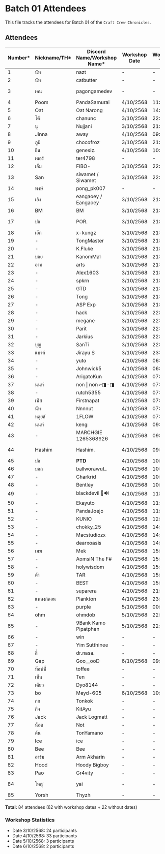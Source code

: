 # Batch 01 Attendees

This file tracks the attendees for Batch 01 of the `Craft Crew Chronicles`.

## Attendees

| Number* | Nickname/TH* | Discord Name/Workshop Name* | Workshop Date | Workshop Time | Extra Field (FB) (optional) | GitHub Account | Group |
|---------|--------------|----------------------------|---------------|---------------|---------|----------------|----------|
| 1       | นัท          | nazt          | -    | -    | Nat Weerawan    |   nazt             | N/A |
| 2       | นัท          | catbutter          | -    | -    | -    |   nazt             | N/A |
| 3       | เคน         | pagongamedev  | -    | -    | Pagon Suriyatheewasathitgoon     | pagongamedev               | N/A |
| 4       | Poom         | PandaSamurai  | 4/10/2568    | 11:14    | -    | SupavitW       | N/A |
| 5       | Oat         | Oat Narong  | 4/10/2568    | 14:53    | Oad N. Kanthanu    | Narong-Kanthanu      | N/A |
| 6       | โต้           | chanunc       | 3/10/2568    | 22:55    | Chanun Chirattikanon | chanunc | N/A |
| 7      |  นุ           | Nujjani       | 3/10/2568    | 21:20    | Nu Panuwat |  nginnu | N/A |
| 8      |  Jinna           | away       | 4/10/2568    | 09:50    | - |  jinna-thong | N/A |
| 9      |  ภูมิ           | chocofroz       | 3/10/2568    | 21:13    | Eyes LoveYou |  frozeny | N/A |
| 10      |  ยีน           | genesiz.       | 4/10/2568    | 10:00    | Wayu Bangkamed |  gene20898 | N/A |
| 11      |  เตอร์           | ter4798       | -    | -    | Tutor Chutinathorakul  |  Ter4798 | N/A |
| 12      |  เอ็ม           | FIBO-       | 3/10/2568    | 22:57    | Suttipong Samaksaman |  mangsriso | N/A |
| 13      |  San          | siwamet / Siwamet    | 3/10/2568    | 22:01    | San Siwamet |  traderza | N/A |
| 14      |  พงษ์          | pong_pk007    | -    | -    | Pongsathon Somjai |  pong-pk007 | N/A |
| 15      |  เอิง        | eangaoey / Eangaoey   | 3/10/2568    | 21:16    | Pusacha Thitivorn |  eangaoey | N/A |
| 16      |  BM          | BM    | 3/10/2568    | 21:25    | Yutakit Bm |  Yutthakit | N/A |
| 17      |  ปอ          | POR.    | 3/10/2568    | 21:09    | Yuttasak Chatpatchanon    | ROYALCLUB-CM     | N/A |
| 18      |  เอ๊ก          | x-kungz    | 3/10/2568    | 21:14    | Wiruj Suwanpramote    | XtheWiz     | N/A |
| 19      |  -          | TongMaster    | 3/10/2568    | 21:15    | -    |  -     | N/A |
| 20      |  -          | K.Fluke    | 3/10/2568    | 21:15    | -    |  -     | N/A |
| 21      |  บอย          | KanomMaî    | 3/10/2568    | 21:15    | Anuvut Hoonchat    |  Crysourceit     | N/A |
| 22      |  อาท          | arts    | 3/10/2568    | 21:17    | Supawat Sornwai    |  cantart     | N/A |
| 23      |  -          | Alex1603    | 3/10/2568    | 21:19    | -    |  -     | N/A |
| 24      |  -          | spkrn    | 3/10/2568    | 21:19    | -    |  -     | N/A |
| 25      |  -          | GTD    | 3/10/2568    | 21:23    | -    |  -     | N/A |
| 26      |  -          | Tong    | 3/10/2568    | 21:28    | -    |  -     | N/A |
| 27      |  -          | ASP Exp    | 3/10/2568    | 21:59    | -    |  -     | N/A |
| 28      |  -          | hack    | 3/10/2568    | 22:07    | -    |  -     | N/A |
| 29      |  -          | megane    | 3/10/2568    | 22:12    | -    |  -     | N/A |
| 30      |  -          | Parit    | 3/10/2568    | 22:13    | -    |  -     | N/A |
| 31      |  -          | Jarkius    | 3/10/2568    | 22:16    | -    |  -     | N/A |
| 32      |  บุญ          | SanTi    | 3/10/2568    | 22:48    | Boonsan Ti    |  boonsanti     | N/A |
| 33      |  แบงค์          | Jirayu S    | 3/10/2568    | 23:22    | -    |  Jirayu Saengwannakool     | N/A |
| 34      |  -          | yuto    | 4/10/2568    | 06:28    | -    |  -     | N/A |
| 35      |  -          | Johnwick5    | 4/10/2568    | 06:45    | -    |  -     | N/A |
| 36      |  -          | ArigatoKun    | 4/10/2568    | 07:00    | -    |  -     | N/A |
| 37      |  นนท์          | non \| non ⌐◨-◨    | 4/10/2568    | 07:11    | Nonthasak Laoluerat |  mojisejr     | N/A |
| 38      |  -          | rutch5355    | 4/10/2568    | 07:12    | -    |  -     | N/A |
| 39      |  เฟิส          | Firstnapat    | 4/10/2568    | 07:12    | Napatsakorn Pianchana    |  firstnapat     | N/A |
| 40      |  นัท          | Nnnnut    | 4/10/2568    | 07:12    | Kamonwat Ratchakot    |  nuttooo     | N/A |
| 41      |  หลุยส์          | 1FLOW    | 4/10/2568    | 07:13    | Tacha Kongkakate    |  tacha-hash     | N/A |
| 42      |  นนท์          | keng    | 4/10/2568    | 09:43    | Patcharapol Nonn    |  dragonnon2     | N/A |
| 43      |  -          | MARCHGIE 1265368926    | 4/10/2568    | 09:44    | -    |  -     | N/A |
| 44      | Hashim          | Hashim.    | 4/10/2568    | 09:48    | Hashim Ruengsupapichat    |  hashim     | N/A |
| 45      |  ปอ          | 𝐏𝐓𝐃    | 4/10/2568    | 10:23    | -    |  porjinwoo     | N/A |
| 46      |  บอล          | ballworawut_    | 4/10/2568    | 10:28    | Worawut Yodpanut    |  worawut111ball     | N/A |
| 47      |  -          | Charkrid    | 4/10/2568    | 10:29    | -    |  -     | N/A |
| 48      |  -          | Bentley    | 4/10/2568    | 10:41    | -    |  -     | N/A |
| 49      |  -          | blackdevil 🦇🔊    | 4/10/2568    | 11:31    | -    |  -     | N/A |
| 50      |  -          | Ekayuto    | 4/10/2568    | 11:42    | -    |  -     | N/A |
| 51      |  -          | PandaJoejo    | 4/10/2568    | 11:42    | -    |  -     | N/A |
| 52      |  -          | KUNIO    | 4/10/2568    | 12:48    | -    |  -     | N/A |
| 53      |  -          | chokky_25    | 4/10/2568    | 14:04    | -    |  -     | N/A |
| 54      |  -          | Macstudiozx    | 4/10/2568    | 14:05    | -    |  -     | N/A |
| 55      |  -          | dearxoasis    | 4/10/2568    | 14:09    | -    |  -     | N/A |
| 56      |  เมฆ          | Mek    | 4/10/2568    | 15:00    | Suthawee Weraphong    |  SuthaweeWeraphongCode     | N/A |
| 57      |  -          | AomsiN The F#    | 4/10/2568    | 15:09    | -    |  -     | N/A |
| 58      |  -          | holywisdom    | 4/10/2568    | 15:17    | -    |  -     | N/A |
| 59      |  ต้า         | TAR    | 4/10/2568    | 15:34    | -    |  -     | N/A |
| 60      |  -          | BEST    | 4/10/2568    | 15:54    |Eakbordin Fueangkaew    |whatthebest     | N/A |
| 61      |  -          | suparera    | 4/10/2568    | 21:25    | -    |  -     | N/A |
| 62      |  แพลงก์ตอน         | Plankton    | 4/10/2568    | 23:45    | -    |  Thirasak1150    | N/A |
| 63      |  -          | purple    | 5/10/2568    | 00:57    | -    |  -     | N/A |
| 64      |  ohm          | ohmdob   | 5/10/2568    | 22:27    | ohmdob   |  ohmdob     | N/A |
| 65      |  -          | 9Bank Kamo Pipatphan    | 5/10/2568    | 22:20    | -    |  -     | N/A |
| 66      |  -          | win    | -    | -    | Sittiporn Kawee    |  stpwin     | N/A |
| 67      |  -          | Yim Sutthinee    | -    | -    | Yim Sutthinee    |  Yim Sutthinee     | N/A |
| 68      |  ลี่          | dr.nasa.    | -    | -    | Roongroj Phetkheaw    | DoctorNasa      | N/A |
| 69      |  Gap          | Goo__ooD    | 6/10/2568    | 09:20    |Komkat Meuansechai    |x10geeky     | N/A |
| 70      |  ท๊อฟฟี่          | toffee    | -    | -    | -    |  -     | N/A |
| 71      |  เท็น        |  Ten    |  -    |  -    |  Tanawat Palaboon |  ten852456  | N/A |
| 72      | เดียว        | Dyo8144 | -     |   -   |   -                |  SuttirakS |     N/A |
| 73      | bo          | Meyd-605 | 6/10/2568| 10:47 | sujit manitayakul | Meyd-605 | N/A |
| 74      |  กก        |  Tonkok    |  -    |  -    |  napat sarapat |  sarapat-tonkok  | N/A |
| 75     |  กิจ        |  KitAyu    |  -    |  -    |  supakit anupong |  kingits  | N/A |
| 76     |  Jack        |  Jack Logmatt |  -    |  -    |  Jack Logmatt |  smilexth  | N/A |
| 77     |  น็อต        |  Not |  -    |  -    |  Nuttawut Putta |  notza001  | N/A |
| 78     |  ต้น        |  TonYamano |  -    |  -    |  - |  tonyamano24  | N/A |
| 79     |  Ice        |  ice |  -    |  -    |  iceatis |  atiswetosot  | N/A |
| 80     |  Bee        | Bee  |  -    |  -    |  xi.ya.xay.kha |  haocomm  | N/A |
| 81     |  อาร์ม        |  Arm Akharin |  -    |  -    |  Akharin Sukcharoen |  armakharin  | N/A |
| 82     |  Hood        |  Hoody Bigboy |  -    |  -    |  Prawit Pimmasarn |  HoodyBoss  | N/A |
| 83     |  Pao        |  Gr4vity |  -    |  -    |  - |  Gr4vity4  | N/A |
| 84     |  ใหญ่        |  yai |  -    |  -    |  Teeratep Phoungpakdee |  postmunnet  | N/A |
| 85     |  Yorsh        |  Thyzh |  -    |  -    |  - |  hiphop2311  | N/A |


**Total:** 84 attendees (62 with workshop dates + 22 without dates)

### Workshop Statistics
- Date 3/10/2568: 24 participants
- Date 4/10/2568: 33 participants
- Date 5/10/2568: 3 participants
- Date 6/10/2568: 2 participants
